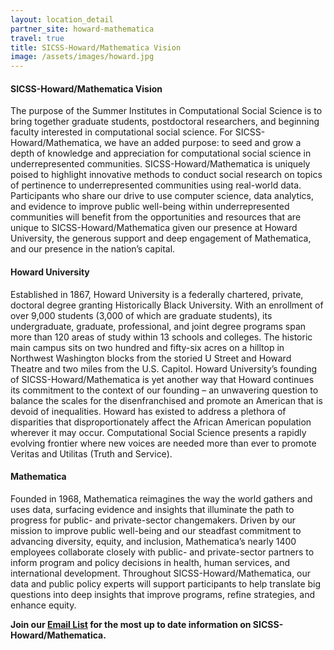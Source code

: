```yaml
---
layout: location_detail
partner_site: howard-mathematica
travel: true
title: SICSS-Howard/Mathematica Vision
image: /assets/images/howard.jpg
---
```

#### SICSS-Howard/Mathematica Vision
The purpose of the Summer Institutes in Computational Social Science is to bring together graduate students, postdoctoral researchers, and beginning faculty interested in computational social science. For SICSS-Howard/Mathematica, we have an added purpose: to seed and grow a depth of knowledge and appreciation for computational social science in underrepresented communities. SICSS-Howard/Mathematica is uniquely poised to highlight innovative methods to conduct social research on topics of pertinence to underrepresented communities using real-world data. Participants who share our drive to use computer science, data analytics, and evidence to improve public well-being within underrepresented communities will benefit from the opportunities and resources that are unique to SICSS-Howard/Mathematica given our presence at Howard University, the generous support and deep engagement of Mathematica, and our presence in the nation’s capital.

#### Howard University
Established in 1867, Howard University is a federally chartered, private, doctoral degree granting Historically Black University. With an enrollment of over 9,000 students (3,000 of which are graduate students), its undergraduate, graduate, professional, and joint degree programs span more than 120 areas of study within 13 schools and colleges. The historic main campus sits on two hundred and fifty-six acres on a hilltop in Northwest Washington blocks from the storied U Street and Howard Theatre and two miles from the U.S. Capitol. Howard University’s founding of SICSS-Howard/Mathematica is yet another way that Howard continues its commitment to the context of our founding – an unwavering question to balance the scales for the disenfranchised and promote an American that is devoid of inequalities. Howard has existed to address a plethora of disparities that disproportionately affect the African American population wherever it may occur. Computational Social Science presents a rapidly evolving frontier where new voices are needed more than ever to promote Veritas and Utilitas (Truth and Service).

#### Mathematica
Founded in 1968, Mathematica reimagines the way the world gathers and uses data, surfacing evidence and insights that illuminate the path to progress for public- and private-sector changemakers. Driven by our mission to improve public well-being and our steadfast commitment to advancing diversity, equity, and inclusion, Mathematica’s nearly 1400 employees collaborate closely with public- and private-sector partners to inform program and policy decisions in health, human services, and international development. Throughout SICSS-Howard/Mathematica, our data and public policy experts will support participants to help translate big questions into deep insights that improve programs, refine strategies, and enhance equity.


<b>Join our [Email List](https://docs.google.com/forms/d/17poF12b9iLVCND-qUErcu7XluNlVDQq07syOeGOSMkY/edit) for the most up to date information on SICSS-Howard/Mathematica.</b>
